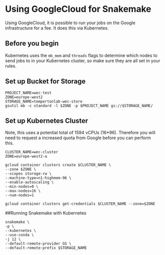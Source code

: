 # Using GoogleCloud for Snakemake

Using GoogleCloud, it is possible to run your jobs on the Google infrastructure for a fee. It does this via Kubernetes.

## Before you begin
Kubernetes uses the `mb_mem` and `threads` flags to determine which nodes to send jobs to in your Kubernetes cluster, so make sure they are all set in your rules.

## Set up Bucket for Storage

```
PROJECT_NAME=wec-test
ZONE=europe-west2
STORAGE_NAME=tempertonlab-wec-store
gsutil mb -c standard -l $ZONE -p $PROJECT_NAME gs://$STORAGE_NAME/

```

## Set up Kubernetes Cluster

Note, this uses a potential total of 1594 vCPUs (16\*96). Therefore you will need to request a increased quota from Google before you can perform this.
```
CLUSTER_NAME=wec-cluster
ZONE=europe-west2-a

gcloud container clusters create $CLUSTER_NAME \
--zone $ZONE \
--scopes storage-rw \
--machine-type=n1-highmem-96 \
--enable-autoscaling \
--min-nodes=0 \
--max-nodes=16 \
--num-nodes=1

gcloud container clusters get-credentials $CLUSTER_NAME --zone=$ZONE
```

##Running Snakemake with Kubernetes

```
snakemake \
-p \
--kubernetes \
--use-conda \
-j 12 \
--default-remote-provider GS \
--default-remote-prefix $STORAGE_NAME
```
